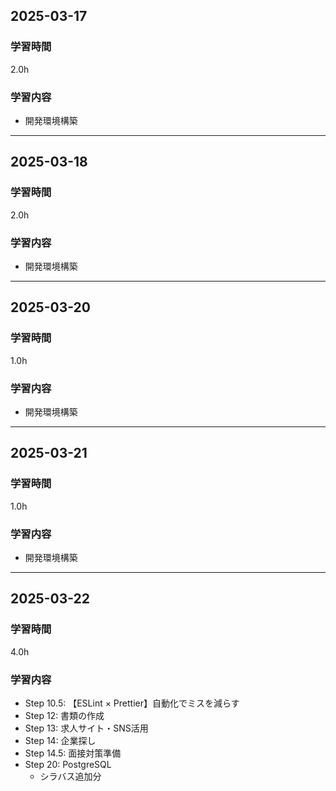 ## 2025-03-17
### 学習時間
2.0h
### 学習内容
- 開発環境構築
___
## 2025-03-18
### 学習時間
2.0h
### 学習内容
- 開発環境構築
___
## 2025-03-20
### 学習時間
1.0h
### 学習内容
- 開発環境構築
___
## 2025-03-21
### 学習時間
1.0h
### 学習内容
- 開発環境構築
___
## 2025-03-22
### 学習時間
4.0h
### 学習内容
- Step 10.5: 【ESLint × Prettier】自動化でミスを減らす
- Step 12: 書類の作成
- Step 13: 求人サイト・SNS活用
- Step 14: 企業探し
- Step 14.5: 面接対策準備
- Step 20: PostgreSQL
    - シラバス追加分
